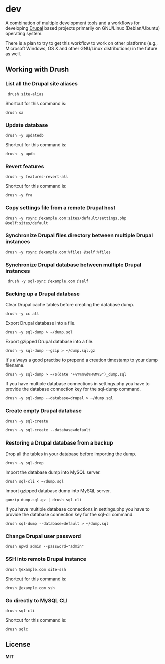 # dev

A combination of multiple development tools and a workflows for developing [Drupal](https://www.drupal.org/) based projects primarily on GNU/Linux (Debian/Ubuntu) operating system.

There is a plan to try to get this workflow to work on other platforms (e.g., Microsoft Windows, OS X and other GNU/Linux distributions) in the future as well.

## Working with Drush

### List all the Drupal site aliases

     drush site-alias

Shortcut for this command is:

    drush sa

### Update database

    drush -y updatedb

Shortcut for this command is:

    drush -y updb

### Revert features

    drush -y features-revert-all

Shortcut for this command is:

    drush -y fra

### Copy settings file from a remote Drupal host

    drush -y rsync @example.com:sites/default/settings.php @self:sites/default

### Synchronize Drupal files directory between multiple Drupal instances

    drush -y rsync @example.com:%files @self:%files

### Synchronize Drupal database between multiple Drupal instances

     drush -y sql-sync @example.com @self

### Backing up a Drupal database

Clear Drupal cache tables before creating the database dump.

    drush -y cc all

Export Drupal database into a file.

    drush -y sql-dump > ~/dump.sql
    
Export gzipped Drupal database into a file.

    drush -y sql-dump --gzip > ~/dump.sql.gz

It's always a good practise to prepend a creation timestamp to your dump filename.

    drush -y sql-dump > ~/$(date "+%Y%m%d%H%M%S")_dump.sql

If you have multiple database connections in settings.php you have to provide the database connection key for the sql-dump command.

    drush -y sql-dump --database=drupal > ~/dump.sql

### Create empty Drupal database

    drush -y sql-create

    drush -y sql-create --database=default

### Restoring a Drupal database from a backup

Drop all the tables in your database before importing the dump.

    drush -y sql-drop

Import the database dump into MySQL server.

    drush sql-cli < ~/dump.sql

Import gzipped database dump into MySQL server.

    gunzip dump.sql.gz | drush sql-cli
    
If you have multiple database connections in settings.php you have to provide the database connection key for the sql-cli command.

    drush sql-dump --database=default > ~/dump.sql

### Change Drupal user password

    drush upwd admin --password="admin"

### SSH into remote Drupal instance

    drush @example.com site-ssh

Shortcut for this command is:

    drush @example.com ssh

### Go directly to MySQL CLI

    drush sql-cli

Shortcut for this command is:

    drush sqlc

## License

**MIT**
